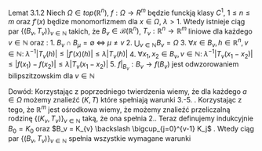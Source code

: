Lemat 3.1.2
Niech $\Omega \in top(\mathbb{R}^n)$, $f: \Omega \rightarrow \mathbb{}R^m$  będzie funckją klasy $C^1$, $1 \leq n \leq m$ oraz $f'(x)$ będize monomorfizmem dla $x \in \Omega$, $\lambda > 1$. Wtedy istnieje ciąg par $\{(B_v, T_v)\}_{v \in \mathbb{N}}$ takich, że $B_v \in \mathcal{B}(\mathbb{R}^n)$, $T_v: \mathbb{R}^n \rightarrow \mathbb{R}^m$ liniowe dla każdego $v \in \mathbb{N}$ oraz :
	1. $B_v \cap B_{\mu} = \emptyset \; \Leftrightarrow \; \mu \neq v$ 
	2. $\bigcup_{v \in \mathbb{N}} B_v = \Omega$ 
	3. $\forall x \in B_v, h \in \mathbb{R}^n, v \in \mathbb{N}: \; \lambda^{-1}|T_v(h)| \leq |f'(x)(h)| \leq \lambda|T_v(h)|$
	4. $\forall x_1, x_2 \in B_v, v \in \mathbb{N}: \; \lambda^{-1}|T_v(x_1 - x_2)| \leq |f(x_1) - f(x_2)| \leq \lambda|T_v(x_1 - x_2)|$
	5. $f|_{B_v}: B_v \rightarrow f(B_v)$ jest odwzorowaniem bilipszitzowskim dla $v \in \mathbb{N}$ 

Dowód:
Korzystając z poprzedniego twierdzenia wiemy, że dla każdego $a \in \Omega$ możemy znalieźć $(K, T)$ które spełniają warunki 3.-5. . Korzystając z tego, że $\mathbb{R}^m$ jest ośrodkowa wiemy, że możemy znalieźć przeliczalną rodzinę $\{(K_v, T_v)\}_{v \in \mathbb{N}}$ taką, że ona spełnia 2.. Teraz definujemy indukcyjnie $B_0 = K_0$ oraz $B_v = K_{v} \backslash \bigcup_{j=0}^{v-1} K_j$ . Wtedy ciąg par $\{(B_v, T_v)\}_{v \in \mathbb{N}}$ spełnia wszystkie wymagane warunki